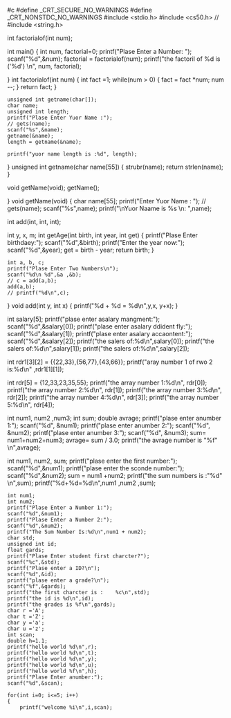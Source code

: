 #c
#define _CRT_SECURE_NO_WARNINGS
#define _CRT_NONSTDC_NO_WARNINGS
#include <stdio.h>
#include <cs50.h>
// #include <string.h>

int factorialof(int num);

int main()
{
    int num, factorial=0;
    printf("Plase Enter a Number: ");
    scanf("%d",&num);
    factorial = factorialof(num);
    printf("the factoril of %d is (\'%d\') \n", num, factorial);

}
int factorialof(int num)
{
    int fact =1;
    while(num > 0)
    {
        fact = fact *num;
        num --;
    }
    return fact;
}


    unsigned int getname(char[]);
    char name;
    unsigned int length;
    printf("Plase Enter Yuor Name :");
    // gets(name);
    scanf("%s",&name);
    getname(&name);
    length = getname(&name);

    printf("yuor name length is :%d", length);





}
unsigned int getname(char name[55])
{
    strubr(name);
    return strlen(name);
}


void getName(void);
    getName();


}
    void getName(void)
    {
        char name[55];
        printf("Enter Yuor Name : ");
        // gets(name);
        scanf("%s",name);
        printf("\nYuor Naame is %s \n: ",name);



int add(int, int, int);

  int y, x, m;
    int getAge(int birth, int year, int get)
    {
        printf("Plase Enter birthdaey:");
        scanf("%d",&birth);
        printf("Enter the year now:");
        scanf("%d",&year);
        get = birth - year;
        return birth;
     }

    int a, b, c;
    printf("Plase Enter Two Numbers\n");
    scanf("%d\n %d",&a ,&b);
    // c = add(a,b);
    add(a,b);
    // printf("%d\n",c);
}
void add(int y, int x)
{
    printf("%d + %d = %d\n",y,x, y+x);
}





int salary[5];
    printf("plase enter asalary mangment:");
    scanf("%d",&salary[0]);
    printf("plase enter asalary ddident fly:");
    scanf("%d",&salary[1]);
    printf("plase enter asalary accaontent:");
    scanf("%d",&salary[2]);
    printf("the salers of:%d\n",salary[0]);
    printf("the salers of:%d\n",salary[1]);
    printf("the salers of:%d\n",salary[2]);


int rdr1[3][2] = {{22,33},{56,77},{43,66}};
    printf("aray number 1 of rwo 2 is:%d\n" ,rdr1[1][1]);


int rdr[5] = {12,33,23,35,55};
    printf("the array number 1:%d\n", rdr[0]);
    printf("the array number 2:%d\n", rdr[1]);
    printf("the array number 3:%d\n", rdr[2]);
    printf("the array number 4:%d\n", rdr[3]);
    printf("the array number 5:%d\n", rdr[4]);



int num1, num2 ,num3;
    int sum;
    double avrage;
    printf("plase enter anumber 1:");
    scanf("%d", &num1);
    printf("plase enter anumber 2:");
    scanf("%d", &num2);
    printf("plase enter anumber 3:");
    scanf("%d", &num3);
    sum= num1+num2+num3;
    avrage= sum / 3.0;
    printf("the avrage number is \"%f\" \n",avrage);



 int num1, num2, sum;
    printf("plase enter the first number:");
    scanf("%d",&num1);
    printf("plase enter the sconde number:");
    scanf("%d",&num2);
    sum = num1 +num2;
    printf("the sum numbers is :\"%d\" \n",sum);
    printf("%d+%d=%d\n",num1 ,num2 ,sum);


    int num1;
    int num2;
    printf("Plase Enter a Number 1:");
    scanf("%d",&num1);
    printf("Plase Enter a Number 2:");
    scanf("%d",&num2);
    printf("The Sum Number Is:%d\n",num1 + num2);
    char std;
    unsigned int id;
    float gards;
    printf("Plase Enter student first charcter?");
    scanf("%c",&std);
    printf("Plase enter a ID?\n");
    scanf("%d",&id);
    printf("plase enter a grade?\n");
    scanf("%f",&gards);
    printf("the first charcter is :    %c\n",std);
    printf("the id is %d\n",id);
    printf("the grades is %f\n",gards);
    char r ='A';
    char t ='Z';
    char y ='a';
    char u ='z';
    int scan;
    double h=1.1;
    printf("hello world %d\n",r);
    printf("hello world %d\n",t);
    printf("hello world %d\n",y);
    printf("hello world %d\n",u);
    printf("hello world %f\n",h);
    printf("Plase Enter anumber:");
    scanf("%d",&scan);

    for(int i=0; i<=5; i++)
    {
        printf("welcome %i\n",i,scan);

